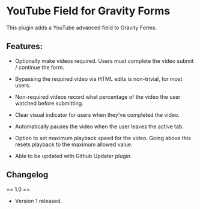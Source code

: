 # YouTube Field for Gravity Forms

This plugin adds a YouTube advanced field to Gravity Forms. 

## Features:

* Optionally make videos required. Users must complete the video submit / continue the form.

* Bypassing the required video via HTML edits is non-trivial, for most users.

* Non-required videos record what percentage of the video the user watched before submitting.

* Clear visual indicator for users when they've completed the video.

* Automatically pauses the video when the user leaves the active tab.

* Option to set maximum playback speed for the video. Going above this resets playback to the maximum allowed value.

* Able to be updated with Github Updater plugin.

## Changelog

== 1.0 ==
* Version 1 released.
